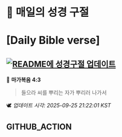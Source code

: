 # 🙏 매일의 성경 구절
# [Daily Bible verse]
## [![README에 성경구절 업데이트](https://github.com/DONGSUKA/first_test/actions/workflows/update-readme-bible.yml/badge.svg)](https://github.com/DONGSUKA/first_test/actions/workflows/update-readme-bible.yml)
<!-- START_BIBLE_VERSE -->
📖 **마가복음 4:3**
> 들으라 씨를 뿌리는 자가 뿌리러 나가서

🕊️ _업데이트 시각: 2025-09-25 21:22:01 KST_
  <!-- END_BIBLE_VERSE -->
## GITHUB_ACTION
